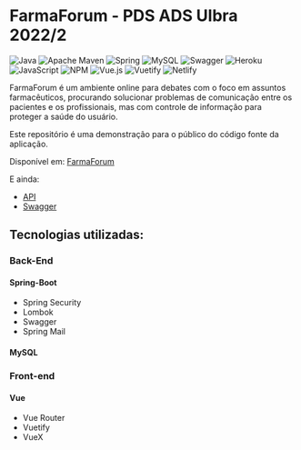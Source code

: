 # **FarmaForum** - PDS ADS Ulbra 2022/2
![Java](https://img.shields.io/badge/java-%23ED8B00.svg?style=for-the-badge&logo=java&logoColor=white) ![Apache Maven](https://img.shields.io/badge/Apache%20Maven-C71A36?style=for-the-badge&logo=Apache%20Maven&logoColor=white) ![Spring](https://img.shields.io/badge/spring-%236DB33F.svg?style=for-the-badge&logo=spring&logoColor=white) ![MySQL](https://img.shields.io/badge/mysql-%2300f.svg?style=for-the-badge&logo=mysql&logoColor=white) ![Swagger](https://img.shields.io/badge/-Swagger-%23Clojure?style=for-the-badge&logo=swagger&logoColor=white) ![Heroku](https://img.shields.io/badge/heroku-%23430098.svg?style=for-the-badge&logo=heroku&logoColor=white) ![JavaScript](https://img.shields.io/badge/javascript-%23323330.svg?style=for-the-badge&logo=javascript&logoColor=%23F7DF1E) ![NPM](https://img.shields.io/badge/NPM-%23000000.svg?style=for-the-badge&logo=npm&logoColor=white) ![Vue.js](https://img.shields.io/badge/vuejs-%2335495e.svg?style=for-the-badge&logo=vuedotjs&logoColor=%234FC08D) ![Vuetify](https://img.shields.io/badge/Vuetify-1867C0?style=for-the-badge&logo=vuetify&logoColor=AEDDFF) ![Netlify](https://img.shields.io/badge/netlify-%23000000.svg?style=for-the-badge&logo=netlify&logoColor=#00C7B7)

FarmaForum é um ambiente online para debates com o foco em assuntos farmacêuticos, procurando solucionar problemas de comunicação entre os pacientes e os profissionais, mas com controle de informação para proteger a saúde do usuário.
>
Este repositório é uma demonstração para o público do código fonte da aplicação.
>
Disponível em: [FarmaForum](https://farmaforum.netlify.app/)
>
E ainda:
>
* [API](https://api-farmaforum.herokuapp.com/)
* [Swagger](https://api-farmaforum.herokuapp.com/swagger-ui.html#/)
>
>
## **Tecnologias utilizadas:**

### **Back-End**
>
#### Spring-Boot
* Spring Security
* Lombok
* Swagger
* Spring Mail
#### MySQL
>
>
### **Front-end**
>
#### Vue
* Vue Router
* Vuetify
* VueX